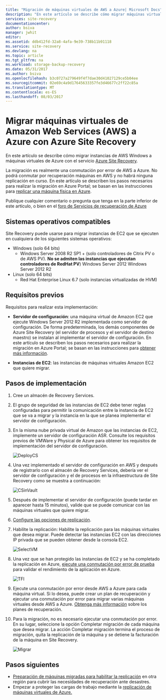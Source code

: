 ```yaml
---
title: "Migración de máquinas virtuales de AWS a Azure| Microsoft Docs"
description: "En este artículo se describe cómo migrar máquinas virtuales que se están ejecutando en Amazon Web Services (AWS) en Azure con Azure Site Recovery."
services: site-recovery
documentationcenter: 
author: bsiva
manager: jwhit
editor: 
ms.assetid: ddb412fd-32a8-4afa-9e39-738b11b91118
ms.service: site-recovery
ms.devlang: na
ms.topic: article
ms.tgt_pltfrm: na
ms.workload: storage-backup-recovery
ms.date: 05/31/2017
ms.author: bsiva
ms.openlocfilehash: b3c0727a279649f4f7dae30d41027129ce5b04ee
ms.sourcegitcommit: 02e69c4a9d17645633357fe3d46677c2ff22c85a
ms.translationtype: MT
ms.contentlocale: es-ES
ms.lasthandoff: 08/03/2017
---
```

# <a name="migrate-virtual-machines-in-amazon-web-services-aws-to-azure-with-azure-site-recovery"></a>Migrar máquinas virtuales de Amazon Web Services (AWS) a Azure con Azure Site Recovery

En este artículo se describe cómo migrar instancias de AWS Windows a máquinas virtuales de Azure con el servicio [Azure Site Recovery](site-recovery-overview.md).

La migración es realmente una conmutación por error de AWS a Azure. No podrá conmutar por recuperación máquinas en AWS y no habrá ninguna replicación en curso. En este artículo se describen los pasos necesarios para realizar la migración en Azure Portal; se basan en las instrucciones para [replicar una máquina física en Azure](site-recovery-vmware-to-azure.md).

Publique cualquier comentario o pregunta que tenga en la parte inferior de este artículo, o bien en el [foro de Servicios de recuperación de Azure](https://social.msdn.microsoft.com/forums/azure/home?forum=hypervrecovmgr)

## <a name="supported-operating-systems"></a>Sistemas operativos compatibles

Site Recovery puede usarse para migrar instancias de EC2 que se ejecuten en cualquiera de los siguientes sistemas operativos:

- Windows (solo 64 bits)
    - Windows Server 2008 R2 SP1 + (solo controladores de Citrix PV o de AWS PV). **No se admiten las instancias que ejecutan controladores de RedHat PV**) Windows Server 2012 Windows Server 2012 R2
- Linux (solo 64 bits)
    - Red Hat Enterprise Linux 6.7 (solo instancias virtualizadas de HVM)

## <a name="prerequisites"></a>Requisitos previos

Requisitos para realizar esta implementación:

* **Servidor de configuración**: una máquina virtual de Amazon EC2 que ejecute Windows Server 2012 R2 implementada como servidor de configuración. De forma predeterminada, los demás componentes de Azure Site Recovery (el servidor de procesos y el servidor de destino maestro) se instalan al implementar el servidor de configuración. En este artículo se describen los pasos necesarios para realizar la migración en Azure Portal; se basan en las instrucciones para [obtener más información](site-recovery-components.md).

* **Instancias de EC2**: las instancias de máquinas virtuales Amazon EC2 que quiere migrar.

## <a name="deployment-steps"></a>Pasos de implementación

1. Cree un almacén de Recovery Services.
2. El grupo de seguridad de las instancias de EC2 debe tener reglas configuradas para permitir la comunicación entre la instancia de EC2 que se va a migrar y la instancia en la que se planea implementar el servidor de configuración.

3. En la misma nube privada virtual de Amazon que las instancias de EC2, implemente un servidor de configuración ASR. Consulte los requisitos previos de VMWare y Physical de Azure para obtener los requisitos de implementación del servidor de configuración.

    ![DeployCS](./media/site-recovery-migrate-aws-to-azure/migration_pic2.png)

4.  Una vez implementado el servidor de configuración en AWS y después de registrarlo con el almacén de Recovery Services, debería ver el servidor de configuración y el de procesos en la infraestructura de Site Recovery como se muestra a continuación:

    ![CSinVault](./media/site-recovery-migrate-aws-to-azure/migration_pic3.png)

5. Después de implementar el servidor de configuración (puede tardar en aparecer hasta 15 minutos), valide que se puede comunicar con las máquinas virtuales que quiere migrar.

6. [Configure las opciones de replicación](site-recovery-setup-replication-settings-vmware.md).

7. Habilite la replicación: Habilite la replicación para las máquinas virtuales que desea migrar. Puede detectar las instancias EC2 con las direcciones IP privada que se pueden obtener desde la consola EC2.

    ![SelectVM](./media/site-recovery-migrate-aws-to-azure/migration_pic4.png)

8. Una vez que se han protegido las instancias de EC2 y se ha completado la replicación en Azure, [ejecute una conmutación por error de prueba](site-recovery-test-failover-to-azure.md) para validar el rendimiento de la aplicación en Azure.

    ![TFI](./media/site-recovery-migrate-aws-to-azure/migration_pic5.png)

9. Ejecute una conmutación por error desde AWS a Azure para cada máquina virtual. Si lo desea, puede crear un plan de recuperación y ejecutar una conmutación por error para migrar varias máquinas virtuales desde AWS a Azure. [Obtenga más información](site-recovery-create-recovery-plans.md) sobre los planes de recuperación.

10. Para la migración, no es necesario ejecutar una conmutación por error. En su lugar, seleccione la opción Completar migración de cada máquina que desea migrar. La acción Completar migración termina el proceso de migración, quita la replicación de la máquina y se detiene la facturación de la máquina en Site Recovery.

    ![Migrar](./media/site-recovery-migrate-aws-to-azure/migration_pic6.png)

## <a name="next-steps"></a>Pasos siguientes

- [Preparación de máquinas migradas para habilitar la replicación](site-recovery-azure-to-azure-after-migration.md) en otra región para cubrir las necesidades de recuperación ante desastres.
- Empezar a proteger las cargas de trabajo mediante la [replicación de máquinas virtuales de Azure.](site-recovery-azure-to-azure.md)
